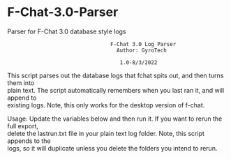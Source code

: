 # F-Chat-3.0-Parser
Parser for F-Chat 3.0 database style logs


                                                                                                
                                     F-Chat 3.0 Log Parser                                      
                                       Author: GyroTech                                         
                                                                                                
                                        1.0-8/3/2022                                            
                                                                                                
  This script parses out the database logs that fchat spits out, and then turns them into       
  plain text. The script automatically remembers when you last ran it, and will append to       
  existing logs. Note, this only works for the desktop version of f-chat.                       
                                                                                                
  Usage: Update the variables below and then run it. If you want to rerun the full export,      
  delete the lastrun.txt file in your plain text log folder. Note, this script appends to the   
  logs, so it will duplicate unless you delete the folders you intend to rerun.                  
                                                                                                
                                                                                                
